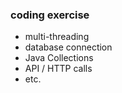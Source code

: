### coding exercise
- multi-threading
- database connection
- Java Collections
- API / HTTP calls
- etc.
